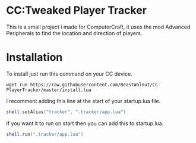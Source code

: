 # CC:Tweaked Player Tracker
This is a small project i made for ComputerCraft, it uses the mod Advanced Peripherals to find the location and direction of players.

# Installation
To install just run this command on your CC device.
```
wget run https://raw.githubusercontent.com/BeastWalnut/CC-PlayerTracker/master/install.lua
```
I recomment adding this line at the start of your startup.lua file.
```lua
shell.setAlias("tracker", ".tracker/app.lua")
```
If you want it to run on start then you can add this to startup.lua.
```lua
shell.run(".tracker/app.lua")
```
